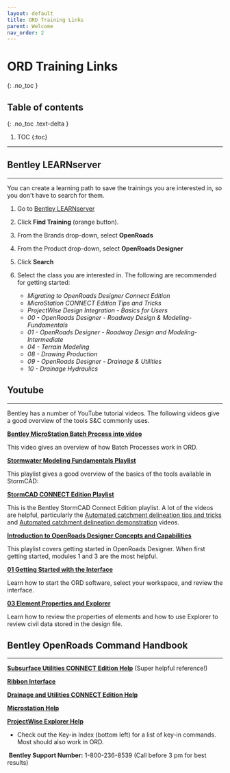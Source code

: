 ```yaml
---
layout: default
title: ORD Training Links
parent: Welcome
nav_order: 2
---
```

# ORD Training Links
{: .no_toc }

## Table of contents
{: .no_toc .text-delta }

1. TOC
{:toc}

---

## Bentley LEARNserver
***

You can create a learning path to save the trainings you are interested in, so you don't have to search for them.

1. Go to [Bentley LEARNserver]

1. Click **Find Training** (orange button).

2.  From the Brands drop-down, select **OpenRoads**

3.  From the Product drop-down, select **OpenRoads Designer**

4.  Click **Search**

5.  Select the class you are interested in. The following are
    recommended for getting started:

    -   *Migrating to OpenRoads Designer Connect Edition*
    -   *MicroStation CONNECT Edition Tips and Tricks*
    -   *ProjectWise Design Integration - Basics for Users*
    -   *00 - OpenRoads Designer - Roadway Design & Modeling-
        Fundamentals*
    -   *01 - OpenRoads Designer - Roadway Design and
        Modeling-Intermediate*
    -   *04 - Terrain Modeling*
    -   *08 - Drawing Production*
    -   *09 - OpenRoads Designer - Drainage & Utilities*
    -   *10 - Drainage Hydraulics*

## Youtube
***

Bentley has a number of YouTube tutorial videos. The following videos give a good overview of the tools S&C commonly uses.

**[Bentley MicroStation Batch Process into video]**

This video gives an overview of how Batch Processes work in ORD.

**[Stormwater Modeling Fundamentals Playlist]**

This playlist gives a good overview of the basics of the tools available in StormCAD:

**[StormCAD CONNECT Edition Playlist]**

This is the Bentley StormCAD Connect Edition playlist. A lot of the videos are helpful, particularly the [Automated catchment delineation tips and tricks] and [Automated catchment delineation demonstration] videos.

**[Introduction to OpenRoads Designer Concepts and Capabilities]**

This playlist covers getting started in OpenRoads Designer. When first getting started, modules 1 and 3 are the most helpful.

**[01 Getting Started with the Interface]**

Learn how to start the ORD software, select your workspace, and review the interface.

**[03 Element Properties and Explorer]**

Learn how to review the properties of elements and how to use Explorer to review civil data stored in the design file.

## Bentley OpenRoads Command Handbook
***

**[Subsurface Utilities CONNECT Edition Help]** (Super helpful reference!)

**[Ribbon Interface]**

**[Drainage and Utilities CONNECT Edition Help]** 

**[Microstation Help]**

**[ProjectWise Explorer Help]**

- Check out the Key-in Index (bottom left) for a list of key-in commands. Most should also work in ORD.

 **Bentley Support Number:** 1-800-236-8539
(Call before 3 pm for best results)

[Bentley MicroStation Batch Process into video]: https://youtu.be/ekp9JydpGIk 
[Stormwater Modeling Fundamentals Playlist]: https://www.youtube.com/playlist?list=PLLCOESNdmKSIKcmCwfFd_v_DU3loFL18j
[StormCAD CONNECT Edition Playlist]: https://www.youtube.com/playlist?list=PLLCOESNdmKSLTDEquakltVIfuCc68Y5OB
[Introduction to OpenRoads Designer Concepts and Capabilities]: https://www.youtube.com/playlist?list=PLnJUnxLwu_N5JrRr5YUo0-3zyK0vrvT83
[01 Getting Started with the Interface]: https://youtu.be/iMLSScXYaVQ
[03 Element Properties and Explorer]: https://youtu.be/Al_0jFmxsIw
[Subsurface Utilities CONNECT Edition Help]: https://docs.bentley.com/LiveContent/web/Subsurface%20Utilities%20CONNECT%20Edition%20Help-v2/en/GUID-94727690-93BD-473E-8585-0265EF0DABEC.html
[Ribbon Interface]: https://docs.bentley.com/LiveContent/web/MicroStation%20Help-v23/en/GUID-5A0D222C-55C2-494C-9DED-906E00389604.html
[Drainage and Utilities CONNECT Edition Help]: https://docs.bentley.com/LiveContent/web/Drainage%20and%20Utilities%20CONNECT%20Edition%20Help-v5/en/GUID-9F2A7263-32E6-4256-A4EC-74DBD7F590C4.html
[Automated catchment delineation tips and tricks]: https://youtu.be/4JbzGigA00w
[Automated catchment delineation demonstration]: https://youtu.be/wbQz4KXDSZ8
[Bentley LEARNserver]: https://learn.bentley.com/app/Public
[Microstation Help]: https://docs.bentley.com/LiveContent/web/MicroStation%20Help-v24/en/GUID-288FAFD8-1107-4FCB-9843-8BECC9099A06.html
[ProjectWise Explorer Help]: https://docs.bentley.com/LiveContent/web/ProjectWise%20Explorer%20Help-v11/en/GUID-0597D3F6-23A0-4DEA-9565-E9448CBA6F4F.html